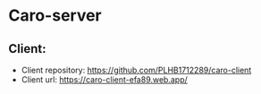 # Caro-server

## Client:
- Client repository: https://github.com/PLHB1712289/caro-client
- Client url: https://caro-client-efa89.web.app/
